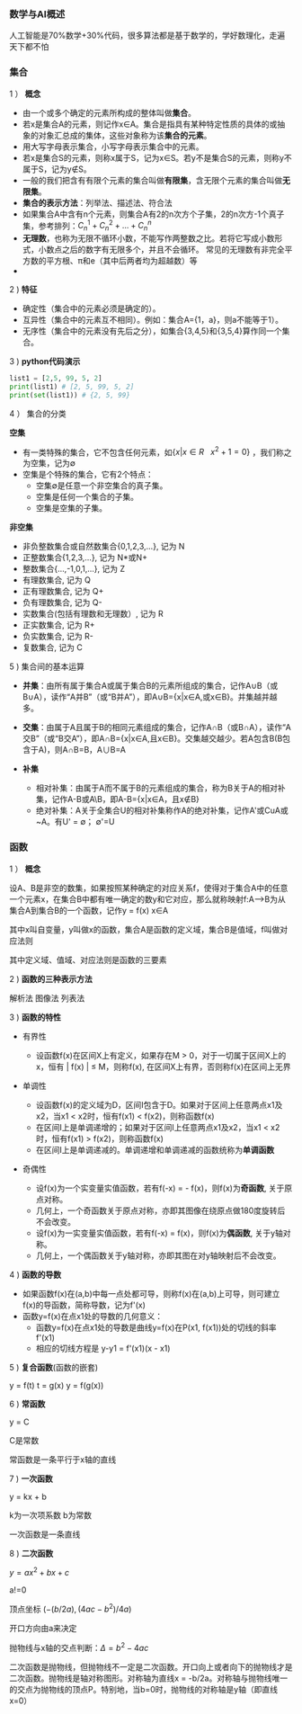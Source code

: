 ### 数学与AI概述

人工智能是70%数学+30%代码，很多算法都是基于数学的，学好数理化，走遍天下都不怕

### 集合

1 ） **概念**

- 由一个或多个确定的元素所构成的整体叫做**集合**。
- 若x是集合A的元素，则记作x∈A。集合是指具有某种特定性质的具体的或抽象的对象汇总成的集体，这些对象称为该**集合的元素**。
- 用大写字母表示集合，小写字母表示集合中的元素。
- 若x是集合S的元素，则称x属于S，记为x∈S。若y不是集合S的元素，则称y不属于S，记为y∉S。
- 一般的我们把含有有限个元素的集合叫做**有限集**，含无限个元素的集合叫做**无限集**。
- **集合的表示方法**：列举法、描述法、符合法
- 如果集合A中含有n个元素，则集合A有2的n次方个子集，2的n次方-1个真子集，参考排列：$C_n^1 + C_n^2 + ... + C_n^n$
- **无理数**，也称为无限不循环小数，不能写作两整数之比。若将它写成小数形式，小数点之后的数字有无限多个，并且不会循环。 常见的无理数有非完全平方数的平方根、π和e（其中后两者均为超越数）等
- 
2 ) **特征**

- 确定性（集合中的元素必须是确定的）。
- 互异性（集合中的元素互不相同）。例如：集合A={1，a}，则a不能等于1）。
- 无序性（集合中的元素没有先后之分），如集合{3,4,5}和{3,5,4}算作同一个集合。

3 ) **python代码演示**

```python
list1 = [2,5, 99, 5, 2]
print(list1) # [2, 5, 99, 5, 2]
print(set(list1)) # {2, 5, 99}
```

4 ） 集合的分类

**空集**

- 有一类特殊的集合，它不包含任何元素，如$\{x|x∈R \ \ \ x^2+1=0\}$ ，我们称之为空集，记为∅
- 空集是个特殊的集合，它有2个特点：
    * 空集∅是任意一个非空集合的真子集。
    * 空集是任何一个集合的子集。
    * 空集是空集的子集。

**非空集**

- 非负整数集合或自然数集合{0,1,2,3,…}, 记为 N
- 正整数集合{1,2,3,…}, 记为 N*或N+
- 整数集合{…,-1,0,1,…}, 记为 Z
- 有理数集合, 记为 Q
- 正有理数集合, 记为 Q+
- 负有理数集合, 记为 Q-
- 实数集合(包括有理数和无理数）, 记为 R
- 正实数集合, 记为 R+
- 负实数集合, 记为 R-
- 复数集合, 记为 C

5 ) 集合间的基本运算

- **并集**：由所有属于集合A或属于集合B的元素所组成的集合，记作A∪B（或B∪A），读作“A并B”（或“B并A”），即A∪B={x|x∈A,或x∈B}。并集越并越多。

- **交集**：由属于A且属于B的相同元素组成的集合，记作A∩B（或B∩A），读作“A交B”（或“B交A”），即A∩B={x|x∈A,且x∈B}。交集越交越少。若A包含B(B包含于A)，则A∩B=B，A∪B=A

- **补集**
    * 相对补集：由属于A而不属于B的元素组成的集合，称为B关于A的相对补集，记作A-B或A\B，即A-B={x|x∈A，且x∉B}
    * 绝对补集：A关于全集合U的相对补集称作A的绝对补集，记作A'或CuA或~A。有U' = ∅； ∅'=U

### 函数

1 ） **概念**

设A、B是非空的数集，如果按照某种确定的对应关系f，使得对于集合A中的任意一个元素x，在集合B中都有唯一确定的数y和它对应，那么就称映射f:A-->B为从集合A到集合B的一个函数，记作y = f(x) x∈A

其中x叫自变量，y叫做x的函数，集合A是函数的定义域，集合B是值域，f叫做对应法则  

其中定义域、值域、对应法则是函数的三要素

2 ) **函数的三种表示方法**

解析法 图像法 列表法

3 ) **函数的特性**

- 有界性
    * 设函数f(x)在区间X上有定义，如果存在M > 0，对于一切属于区间X上的x，恒有 | f(x) | ≤ M，则称f(x), 在区间X上有界，否则称f(x)在区间上无界

- 单调性
    * 设函数f(x)的定义域为D，区间I包含于D。如果对于区间上任意两点x1及x2，当x1 < x2时，恒有f(x1) < f(x2)，则称函数f(x)
    * 在区间I上是单调递增的；如果对于区间I上任意两点x1及x2，当x1 < x2时，恒有f(x1) > f(x2)，则称函数f(x)
    * 在区间I上是单调递减的。单调递增和单调递减的函数统称为**单调函数**

- 奇偶性
    * 设f(x)为一个实变量实值函数，若有f(-x) = - f(x)，则f(x)为**奇函数**, 关于原点对称。
    * 几何上，一个奇函数关于原点对称，亦即其图像在绕原点做180度旋转后不会改变。
    * 设f(x)为一实变量实值函数，若有f(-x) = f(x)，则f(x)为**偶函数**, 关于y轴对称。
    * 几何上，一个偶函数关于y轴对称，亦即其图在对y轴映射后不会改变。

4 ) **函数的导数**

- 如果函数f(x)在(a,b)中每一点处都可导，则称f(x)在(a,b)上可导，则可建立f(x)的导函数，简称导数，记为f'(x)
- 函数y=f(x)在点x1处的导数的几何意义：
    * 函数y=f(x)在点x1处的导数是曲线y=f(x)在P(x1, f(x1))处的切线的斜率f'(x1)
    * 相应的切线方程是 y-y1 = f'(x1)(x - x1)

5 ) **复合函数**(函数的嵌套)

y = f(t) 
t = g(x)
y = f(g(x))

6 ) **常函数**

y = C

C是常数

常函数是一条平行于x轴的直线

7 ) **一次函数**

y = kx + b

k为一次项系数 
b为常数

一次函数是一条直线

8 ) **二次函数**

$y = ax^2 + bx + c$

a!=0

顶点坐标 $(-(b/2a), (4ac-b^2)/4a)$

开口方向由a来决定

抛物线与x轴的交点判断：$\Delta = b^2 - 4ac$

二次函数是抛物线，但抛物线不一定是二次函数。开口向上或者向下的抛物线才是二次函数。抛物线是轴对称图形。对称轴为直线x = -b/2a。对称轴与抛物线唯一的交点为抛物线的顶点P。特别地，当b=0时，抛物线的对称轴是y轴（即直线x=0）